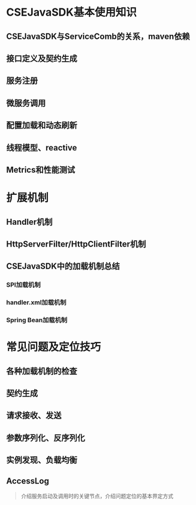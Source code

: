 <link rel="stylesheet" type="text/css" href="css/auto-number-title.css" />

# CSEJavaSDK基本使用知识

## CSEJavaSDK与ServiceComb的关系，maven依赖

## 接口定义及契约生成

## 服务注册

## 微服务调用

## 配置加载和动态刷新

## 线程模型、reactive

## Metrics和性能测试

# 扩展机制

## Handler机制

## HttpServerFilter/HttpClientFilter机制

## CSEJavaSDK中的加载机制总结

### SPI加载机制

### handler.xml加载机制

### Spring Bean加载机制

# 常见问题及定位技巧

## 各种加载机制的检查

## 契约生成

## 请求接收、发送

## 参数序列化、反序列化

## 实例发现、负载均衡

## AccessLog


> 介绍服务启动及调用时的关键节点，介绍问题定位的基本界定方式
